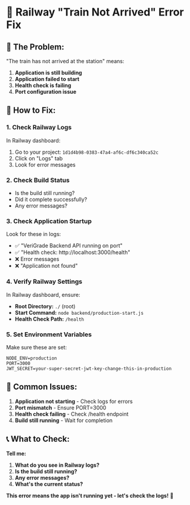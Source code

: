 # 🚂 Railway "Train Not Arrived" Error Fix

## 🚨 **The Problem:**
"The train has not arrived at the station" means:
1. **Application is still building**
2. **Application failed to start**
3. **Health check is failing**
4. **Port configuration issue**

## 🔧 **How to Fix:**

### **1. Check Railway Logs**
In Railway dashboard:
1. Go to your project: `1d1d4b98-0383-47a4-af6c-df6c340ca52c`
2. Click on "Logs" tab
3. Look for error messages

### **2. Check Build Status**
- Is the build still running?
- Did it complete successfully?
- Any error messages?

### **3. Check Application Startup**
Look for these in logs:
- ✅ "VeriGrade Backend API running on port"
- ✅ "Health check: http://localhost:3000/health"
- ❌ Error messages
- ❌ "Application not found"

### **4. Verify Railway Settings**
In Railway dashboard, ensure:
- **Root Directory:** `./` (root)
- **Start Command:** `node backend/production-start.js`
- **Health Check Path:** `/health`

### **5. Set Environment Variables**
Make sure these are set:
```
NODE_ENV=production
PORT=3000
JWT_SECRET=your-super-secret-jwt-key-change-this-in-production
```

## 🎯 **Common Issues:**

1. **Application not starting** - Check logs for errors
2. **Port mismatch** - Ensure PORT=3000
3. **Health check failing** - Check /health endpoint
4. **Build still running** - Wait for completion

## 📞 **What to Check:**

**Tell me:**
1. **What do you see in Railway logs?**
2. **Is the build still running?**
3. **Any error messages?**
4. **What's the current status?**

**This error means the app isn't running yet - let's check the logs!** 🔧

